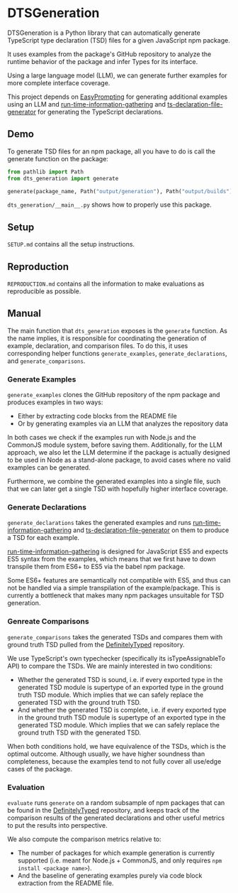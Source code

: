 # DTSGeneration

DTSGeneration is a Python library that can automatically generate TypeScript type declaration (TSD) files for a given JavaScript npm package.

It uses examples from the package's GitHub repository to analyze the runtime behavior of the package and infer Types for its interface.

Using a large language model (LLM), we can generate further examples for more complete interface coverage.

This project depends on [EasyPrompting](https://github.com/Mieschendahl/EasyPrompting) for generating additional examples using an LLM and [run-time-information-gathering](https://github.com/Proglang-TypeScript/run-time-information-gathering) and [ts-declaration-file-generator](https://github.com/Proglang-TypeScript/ts-declaration-file-generator) for generating the TypeScript declarations.

## Demo

To generate TSD files for an npm package, all you have to do is call the generate function on the package:
```python
from pathlib import Path
from dts_generation import generate

generate(package_name, Path("output/generation"), Path("output/builds"))  # generates declarations in output/generation/declarations
```

`dts_generation/__main__.py` shows how to properly use this package.

## Setup

`SETUP.md` contains all the setup instructions.

## Reproduction

`REPRODUCTION.md` contains all the information to make evaluations as reproducible as possible.

## Manual

The main function that `dts_generation` exposes is the `generate` function. As the name implies, it is responsible for coordinating the generation of example, declaration, and comparison files. To do this, it uses corresponding helper functions `generate_examples`, `generate_declarations`, and `generate_comparisons`.

### Generate Examples

`generate_examples` clones the GitHub repository of the npm package and produces examples in two ways:
- Either by extracting code blocks from the README file
- Or by generating examples via an LLM that analyzes the repository data

In both cases we check if the examples run with Node.js and the CommonJS module system, before saving them. Additionally, for the LLM approach, we also let the LLM determine if the package is actually designed to be used in Node as a stand-alone package, to avoid cases where no valid examples can be generated.

Furthermore, we combine the generated examples into a single file, such that we can later get a single TSD with hopefully higher interface coverage.

### Generate Declarations

`generate_declarations` takes the generated examples and runs [run-time-information-gathering](https://github.com/Proglang-TypeScript/run-time-information-gathering) and [ts-declaration-file-generator](https://github.com/Proglang-TypeScript/ts-declaration-file-generator) on them to produce a TSD for each example.

[run-time-information-gathering](https://github.com/Proglang-TypeScript/run-time-information-gathering) is designed for JavaScript ES5 and expects ES5 syntax from the examples, which means that we first have to down transpile them from ES6+ to ES5 via the babel npm package.

Some ES6+ features are semantically not compatible with ES5, and thus can not be handled via a simple transpilation of the example/package. This is currently a bottleneck that makes many npm packages unsuitable for TSD generation.

### Genreate Comparisons

`generate_comparisons` takes the generated TSDs and compares them with ground truth TSD pulled from the [DefinitelyTyped](https://github.com/DefinitelyTyped/DefinitelyTyped) repository.

We use TypeScript's own typechecker (specifically its isTypeAssignableTo API) to compare the TSDs. We are mainly interested in two conditions:
- Whether the generated TSD is sound, i.e. if every exported type in the generated TSD module is supertype of an exported type in the ground truth TSD module. Which implies that we can safely replace the generated TSD with the ground truth TSD.
- And whether the generated TSD is complete, i.e. if every exported type in the ground truth TSD module is supertype of an exported type in the generated TSD module. Which implies that we can safely replace the ground truth TSD with the generated TSD.

When both conditions hold, we have equivalence of the TSDs, which is the optimal outcome. Although usually, we have higher soundness than completeness, because the examples tend to not fully cover all use/edge cases of the package.

### Evaluation

`evaluate` runs `generate` on a random subsample of npm packages that can be found in the [DefinitelyTyped](https://github.com/DefinitelyTyped/DefinitelyTyped) repository, and keeps track of the comparison results of the generated declarations and other useful metrics to put the results into perspective.

We also compute the comparison metrics relative to:
- The number of packages for which example generation is currently supported (i.e. meant for Node.js + CommonJS, and only requires `npm install <package name>`).
- And the baseline of generating examples purely via code block extraction from the README file.
